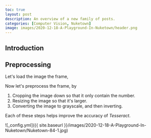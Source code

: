 ```yaml
---
toc: true
layout: post
description: An overview of a new family of posts.
categories: [Computer Vision, Nuketown]
image: images/2020-12-18-A-Playground-In-Nuketown/header.png
---
```


Introduction
-------------


Preprocessing
-------------
Let's load the image the frame,

Now let's preprocess the frame, by 

1. Cropping the image down so that it only contain the number.
2. Resizing the image so that it's larger.
3. Converting the image to grayscale, and then inverting.

Each of these steps helps improve the accuracy of *Tesseract*.

![_config.yml]({{ site.baseurl }}/images/2020-12-18-A-Playground-In-Nuketown/Nuketown-84-1.jpg)









